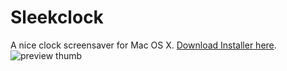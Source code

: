 Sleekclock
==========

A nice clock screensaver for Mac OS X. [Download Installer here][1].
![preview thumb](http://i.imgur.com/ACciI.png)

[1]: https://github.com/thiemo/sleekclock/downloads